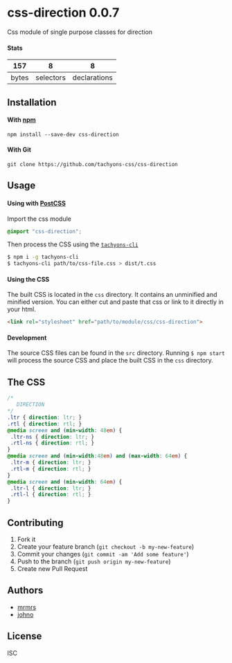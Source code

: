 # css-direction 0.0.7

Css module of single purpose classes for direction

#### Stats

157 | 8 | 8
---|---|---
bytes | selectors | declarations

## Installation

#### With [npm](https://npmjs.com)

```
npm install --save-dev css-direction
```

#### With Git

```
git clone https://github.com/tachyons-css/css-direction
```

## Usage

#### Using with [PostCSS](https://github.com/postcss/postcss)

Import the css module

```css
@import "css-direction";
```

Then process the CSS using the [`tachyons-cli`](https://github.com/tachyons-css/tachyons-cli)

```sh
$ npm i -g tachyons-cli
$ tachyons-cli path/to/css-file.css > dist/t.css
```

#### Using the CSS

The built CSS is located in the `css` directory. It contains an unminified and minified version.
You can either cut and paste that css or link to it directly in your html.

```html
<link rel="stylesheet" href="path/to/module/css/css-direction">
```

#### Development

The source CSS files can be found in the `src` directory.
Running `$ npm start` will process the source CSS and place the built CSS in the `css` directory.

## The CSS

```css
/*
   DIRECTION
*/
.ltr { direction: ltr; }
.rtl { direction: rtl; }
@media screen and (min-width: 48em) {
 .ltr-ns { direction: ltr; }
 .rtl-ns { direction: rtl; }
}
@media screen and (min-width:48em) and (max-width: 64em) {
 .ltr-m { direction: ltr; }
 .rtl-m { direction: rtl; }
}
@media screen and (min-width: 64em) {
 .ltr-l { direction: ltr; }
 .rtl-l { direction: rtl; }
}
```

## Contributing

1. Fork it
2. Create your feature branch (`git checkout -b my-new-feature`)
3. Commit your changes (`git commit -am 'Add some feature'`)
4. Push to the branch (`git push origin my-new-feature`)
5. Create new Pull Request

## Authors

* [mrmrs](http://mrmrs.io)
* [johno](http://johnotander.com)

## License

ISC
